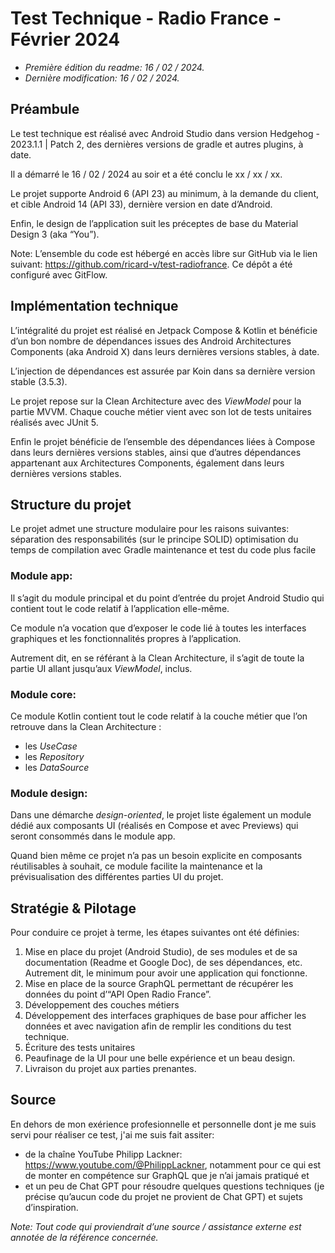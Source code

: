 # Test Technique - Radio France - Février 2024

- _Première édition du readme: 16 / 02 / 2024._
- _Dernière modification: 16 / 02 / 2024._

## Préambule
Le test technique est réalisé avec Android Studio dans version Hedgehog - 2023.1.1 | Patch 2, des dernières versions de gradle et autres plugins, à date.

Il a démarré le 16 / 02 / 2024 au soir et a été conclu le xx / xx / xx. 

Le projet supporte Android 6 (API 23) au minimum, à la demande du client, et cible Android 14 (API 33), dernière version en date d’Android.

Enfin, le design de l’application suit les préceptes de base du Material Design 3 (aka “You”).

Note: L’ensemble du code est hébergé en accès libre sur GitHub via le lien suivant: https://github.com/ricard-v/test-radiofrance. Ce dépôt a été configuré avec GitFlow. 

## Implémentation technique
L’intégralité du projet est réalisé en Jetpack Compose & Kotlin et bénéficie d’un bon nombre de dépendances issues des Android Architectures Components (aka Android X) dans leurs dernières versions stables, à date.

L’injection de dépendances est assurée par Koin dans sa dernière version stable (3.5.3).

Le projet repose sur la Clean Architecture avec des _ViewModel_ pour la partie MVVM. 
Chaque couche métier vient avec son lot de tests unitaires réalisés avec JUnit 5.

Enfin le projet bénéficie de l’ensemble des dépendances liées à Compose dans leurs dernières versions stables, ainsi que d’autres dépendances appartenant aux Architectures Components, également dans leurs dernières versions stables.


## Structure du projet
Le projet admet une structure modulaire pour les raisons suivantes:
séparation des responsabilités (sur le principe SOLID)
optimisation du temps de compilation avec Gradle
maintenance et test du code plus facile

### Module app:
Il s’agit du module principal et du point d’entrée du projet Android Studio qui contient tout le code relatif à l’application elle-même.

Ce module n’a vocation que d’exposer le code lié à toutes les interfaces graphiques et les fonctionnalités propres à l’application. 

Autrement dit, en se référant à la Clean Architecture, il s’agit de toute la partie UI allant jusqu’aux _ViewModel_, inclus.

### Module core:
Ce module Kotlin contient tout le code relatif à la couche métier que l’on retrouve dans la Clean Architecture :
- les _UseCase_
- les _Repository_
- les _DataSource_

### Module design:
Dans une démarche _design-oriented_, le projet liste également un module dédié aux composants UI (réalisés en Compose et avec Previews) qui seront consommés dans le module app.

Quand bien même ce projet n’a pas un besoin explicite en composants réutilisables à souhait, ce module facilite la maintenance et la prévisualisation des différentes parties UI du projet.


## Stratégie & Pilotage
Pour conduire ce projet à terme, les étapes suivantes ont été définies:
1. Mise en place du projet (Android Studio), de ses modules et de sa documentation (Readme et Google Doc), de ses dépendances, etc. Autrement dit, le minimum pour avoir une application qui fonctionne.
2. Mise en place de la source GraphQL permettant de récupérer les données du point d’“API Open Radio France”.
3. Développement des couches métiers
4. Développement des interfaces graphiques de base pour afficher les données et avec navigation afin de remplir les conditions du test technique.
5. Écriture des tests unitaires
6. Peaufinage de la UI pour une belle expérience et un beau design.
7. Livraison du projet aux parties prenantes.

## Source
En dehors de mon exérience profesionnelle et personnelle dont je me suis servi pour réaliser ce test, j'ai me suis fait assiter:
- de la chaîne YouTube Philipp Lackner: https://www.youtube.com/@PhilippLackner, notamment pour ce qui est de monter en compétence sur GraphQL que je n’ai jamais pratiqué et
- et un peu de Chat GPT pour résoudre quelques questions techniques (je précise qu’aucun code du projet ne provient de Chat GPT) et sujets d’inspiration.

_Note: Tout code qui proviendrait d’une source / assistance externe est annotée de la référence concernée._
